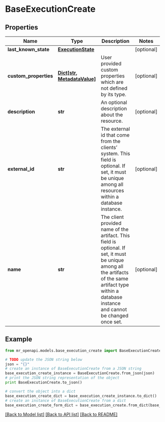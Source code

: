 # BaseExecutionCreate


## Properties
Name | Type | Description | Notes
------------ | ------------- | ------------- | -------------
**last_known_state** | [**ExecutionState**](ExecutionState.md) |  | [optional] 
**custom_properties** | [**Dict[str, MetadataValue]**](MetadataValue.md) | User provided custom properties which are not defined by its type. | [optional] 
**description** | **str** | An optional description about the resource. | [optional] 
**external_id** | **str** | The external id that come from the clients’ system. This field is optional. If set, it must be unique among all resources within a database instance. | [optional] 
**name** | **str** | The client provided name of the artifact. This field is optional. If set, it must be unique among all the artifacts of the same artifact type within a database instance and cannot be changed once set. | [optional] 

## Example

```python
from mr_openapi.models.base_execution_create import BaseExecutionCreate

# TODO update the JSON string below
json = "{}"
# create an instance of BaseExecutionCreate from a JSON string
base_execution_create_instance = BaseExecutionCreate.from_json(json)
# print the JSON string representation of the object
print BaseExecutionCreate.to_json()

# convert the object into a dict
base_execution_create_dict = base_execution_create_instance.to_dict()
# create an instance of BaseExecutionCreate from a dict
base_execution_create_form_dict = base_execution_create.from_dict(base_execution_create_dict)
```
[[Back to Model list]](../README.md#documentation-for-models) [[Back to API list]](../README.md#documentation-for-api-endpoints) [[Back to README]](../README.md)


